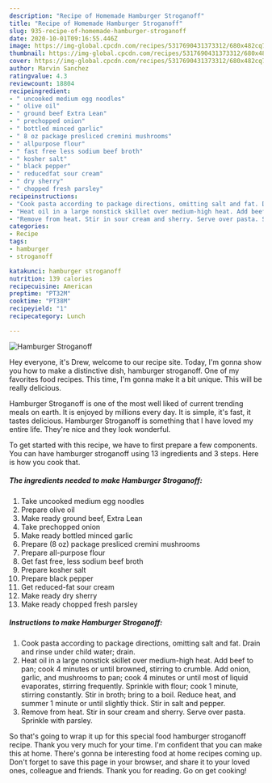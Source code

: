```yaml
---
description: "Recipe of Homemade Hamburger Stroganoff"
title: "Recipe of Homemade Hamburger Stroganoff"
slug: 935-recipe-of-homemade-hamburger-stroganoff
date: 2020-10-01T09:16:55.446Z
image: https://img-global.cpcdn.com/recipes/5317690431373312/680x482cq70/hamburger-stroganoff-recipe-main-photo.jpg
thumbnail: https://img-global.cpcdn.com/recipes/5317690431373312/680x482cq70/hamburger-stroganoff-recipe-main-photo.jpg
cover: https://img-global.cpcdn.com/recipes/5317690431373312/680x482cq70/hamburger-stroganoff-recipe-main-photo.jpg
author: Marvin Sanchez
ratingvalue: 4.3
reviewcount: 18804
recipeingredient:
- " uncooked medium egg noodles"
- " olive oil"
- " ground beef Extra Lean"
- " prechopped onion"
- " bottled minced garlic"
- " 8 oz package presliced cremini mushrooms"
- " allpurpose flour"
- " fast free less sodium beef broth"
- " kosher salt"
- " black pepper"
- " reducedfat sour cream"
- " dry sherry"
- " chopped fresh parsley"
recipeinstructions:
- "Cook pasta according to package directions, omitting salt and fat. Drain and rinse under child water; drain."
- "Heat oil in a large nonstick skillet over medium-high heat. Add beef to pan; cook 4 minutes or until browned, stirring to crumble. Add onion, garlic, and mushrooms to pan; cook 4 minutes or until most of liquid evaporates, stirring frequently. Sprinkle with flour; cook 1 minute, stirring constantly. Stir in broth; bring to a boil. Reduce heat, and summer 1 minute or until slightly thick. Stir in salt and pepper."
- "Remove from heat. Stir in sour cream and sherry. Serve over pasta. Sprinkle with parsley."
categories:
- Recipe
tags:
- hamburger
- stroganoff

katakunci: hamburger stroganoff 
nutrition: 139 calories
recipecuisine: American
preptime: "PT32M"
cooktime: "PT38M"
recipeyield: "1"
recipecategory: Lunch

---
```



![Hamburger Stroganoff](https://img-global.cpcdn.com/recipes/5317690431373312/680x482cq70/hamburger-stroganoff-recipe-main-photo.jpg)

Hey everyone, it's Drew, welcome to our recipe site. Today, I'm gonna show you how to make a distinctive dish, hamburger stroganoff. One of my favorites food recipes. This time, I'm gonna make it a bit unique. This will be really delicious.

Hamburger Stroganoff is one of the most well liked of current trending meals on earth. It is enjoyed by millions every day. It is simple, it's fast, it tastes delicious. Hamburger Stroganoff is something that I have loved my entire life. They're nice and they look wonderful.




To get started with this recipe, we have to first prepare a few components. You can have hamburger stroganoff using 13 ingredients and 3 steps. Here is how you cook that.

<!--inarticleads1-->

##### The ingredients needed to make Hamburger Stroganoff:

1. Take  uncooked medium egg noodles
1. Prepare  olive oil
1. Make ready  ground beef, Extra Lean
1. Take  prechopped onion
1. Make ready  bottled minced garlic
1. Prepare  (8 oz) package presliced cremini mushrooms
1. Prepare  all-purpose flour
1. Get  fast free, less sodium beef broth
1. Prepare  kosher salt
1. Prepare  black pepper
1. Get  reduced-fat sour cream
1. Make ready  dry sherry
1. Make ready  chopped fresh parsley




<!--inarticleads2-->

##### Instructions to make Hamburger Stroganoff:

1. Cook pasta according to package directions, omitting salt and fat. Drain and rinse under child water; drain.
1. Heat oil in a large nonstick skillet over medium-high heat. Add beef to pan; cook 4 minutes or until browned, stirring to crumble. Add onion, garlic, and mushrooms to pan; cook 4 minutes or until most of liquid evaporates, stirring frequently. Sprinkle with flour; cook 1 minute, stirring constantly. Stir in broth; bring to a boil. Reduce heat, and summer 1 minute or until slightly thick. Stir in salt and pepper.
1. Remove from heat. Stir in sour cream and sherry. Serve over pasta. Sprinkle with parsley.




So that's going to wrap it up for this special food hamburger stroganoff recipe. Thank you very much for your time. I'm confident that you can make this at home. There's gonna be interesting food at home recipes coming up. Don't forget to save this page in your browser, and share it to your loved ones, colleague and friends. Thank you for reading. Go on get cooking!
